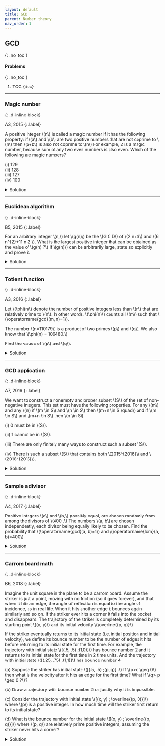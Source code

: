 ```yaml
---
layout: default
title: GCD
parent: Number theory
nav_order: 1
---
```



## GCD
{: .no_toc  }


#### Problems
{: .no_toc  }

1. TOC
{:toc}

---

### Magic number
{: .d-inline-block}

A3, 2015
{: .label}


<p>
A positive integer \(n\) is called a magic number if it has the following property: if \(a\) and \(b\) are two positive numbers that are not coprime to \(n\) then \(a+b\) is also not coprime to \(n\) For example, 2 is a magic number, because sum of any two even numbers is also even. Which of the following are magic numbers?
</p>

<p>
(i) 129<br>
(ii) 128<br>
(iii) 127<br>
(iv) 100<br>

</p>

<details><summary>Solution</summary>

<p>
Only 128 and 127 are magic numbers. See that \(n\) is a magic number if and only if \(n\) is a power of a prime.
</p>

<p>
Otherwise, write \(n=a b\) with \(a, b\) coprime.
</p>

</details>

---



### Euclidean algorithm
{: .d-inline-block}

B5, 2015
{: .label}


<p>For an arbitrary integer \(n,\) let \(g(n)\) be the \(G C D\) of \(2 n+9\) and \(6 n^{2}+11 n-2 \).
What is the largest positive integer that can be obtained as the value of \(g(n) ?\) If \(g(n)\) can be arbitrarily large,
state so explicitly and prove it.
</p>

<details><summary>Solution</summary>

<p>
Long division gives \(6 n^{2}+11 n-2=(2 n+9)(3 n-8)+70 .\) By Euclidean algorithm, \(G C D\left(6 n^{2}+11 n-2,2 n+9\right)=G C D(2 n+9,70) .\) Thus \(g(n)\) divides \(70 .\) But since \(g(n)\) divides \(2 n+9,\) which is odd, \(g(n)\) divides \(35 .\) When \(n=13,2 n+9=35\) and hence \(g(13)=35 .\) Thus the maximum value of \(g(n)\) is \(35 .\)
</p>

</details>

---


### Totient function
{: .d-inline-block}

A3, 2016
{: .label}

<p>
Let \(\phi(n)\) denote the number of positive integers less than \(n\) that are relatively prime to \(n\).
In other words, \(\phi(n)\) counts all \(m\) such that
\(\operatorname{gcd}(m, n)=1\).


</p>


<p>
The number \(n=110179\) is a product of two primes \(p\) and \(q\).
We also know that \(\phi(n) = 109480.\)
</p>

<p>
Find the values of \(p\) and \(q\).
</p>

<details><summary>Solution</summary>

<p>
Given \(n=p q=110179\). The number of integers relatively prime to \(n\) and smaller than \(n\) is \((p-1)(q-1) .\) So we have \(p q-p-q+1=109480 .\) We get \(p+q=700 .\) Now \(p, q\) are solutions to the quadratic \(x^{2}-700 x+110179\).
</p>

<p>
The discriminant of this quadratic is \(\sqrt{490000-440716}=\sqrt{49284}=222\). So we get \(p=\frac{700+222}{2}=461\) and \(q=\frac{700-222}{2}=239\).
</p>

</details>

---


### GCD application
{: .d-inline-block}

A7, 2016
{: .label}


<p>
We want to construct a nonempty and proper subset \(S\) of the set of non-negative integers. This set must have the following properties. For any \(m\) and any \(n\)
if \(m \in S\) and \(n \in S\) then \(m+n \in S \quad\) and if \(m \in S\) and \(m+n \in S\) then \(n \in S\)
</p>

<p>(i) 0 must be in \(S\).</p>
<p>(ii) 1 cannot be in \(S\).</p>
<p>(iii) There are only finitely many ways to construct such a subset \(S\).</p>
<p>(iv) There is such a subset \(S\) that contains both \(2015^{2016}\) and \(2016^{2015}\).</p>


<details><summary>Solution</summary>

<p>TTFF</p>


<p>
Since the set \(S\) is nonempty, there is an element \(m \in S\).
But then \(m=m+0\) and so \(0 \in S\). <br>
1 cannot be in \(S,\) otherwise it will contain all non-negative integers. <br>
</p>


<!-- TODO -->

<p>
By the division algorithm that if \(m, n\) are in \(S\) then so is their GCD. Therefore two coprime numbers cannot be in \(S .\) Otherwise their GCD, which is \(1,\) will be in \(S,\) a contradiction. It follows that such sets \(S\) are precisely those of the form \(n \mathbb{Z} \geq 0,\) the set of all non-negative multiples of a fixed non-negative integer \(n .\) So there are infinitely many such possible sets.
</p>

</details>

---




### Sample a divisor
{: .d-inline-block}

A4, 2017
{: .label}

<p>
Positive integers \(a\) and \(b,\) possibly equal, are chosen randomly from among the divisors of \(400 .\) The numbers \(a, b\) are chosen independently, each divisor being equally likely to be chosen. Find the probability that \(\operatorname{gcd}(a, b)=1\) and \(\operatorname{lcm}(a, b)=400\)
</p>

<details><summary>Solution</summary>

<p>
\(400=5^{2} \times 2^{4}\) has \((2+1) \times(4+1)=15\) factors, so total number of pairs \((a, b)\) is \(225 .\) For \(a, b\) to be coprime, they should have no prime factor in common and then their lcm is just their product, which is required to be \(400 .\) So there are only four allowed pairs:<br>
(1,400),(400,1),(25,16) and (16,25).
</p>

<p>
The probability is \(\frac{4}{225}\).
</p>


</details>



---


### Carrom board math
{: .d-inline-block}

B6, 2018
{: .label}


<p>Imagine the unit square in the plane to be a carrom board. Assume the striker is just a point, moving with no friction (so it goes forever), and that when it hits an edge, the angle of reflection is equal to the angle of incidence, as in real life. When it hits another edge it bounces again similarly and so on. If the striker ever hits a corner it falls into the pocket and disappears. The trajectory of the striker is completely determined by its starting point \((x, y)\) and its initial velocity \(\overline{(p, q)}\)</p>

<p>If the striker eventually returns to its initial state (i.e. initial position and initial velocity), we define its bounce number to be the number of edges it hits before returning to its initial state for the first time. For example, the trajectory with initial state \([(.5, .5) ;(1,0)]\) has bounce number 2 and it returns to its initial state for the first time in 2 time units. And the trajectory with initial state \([(.25, .75) ;(1,1)]\) has bounce number 4</p>


<p>(a) Suppose the striker has initial state \([(.5, .5) ;(p, q)] .\) If \(p>q \geq 0\) then what is the velocity after it hits an edge for the first time? What if \(q> p \geq 0 ?\)?</p>
<p>(b) Draw a trajectory with bounce number 5 or justify why it is impossible.</p>
<p>(c) Consider the trajectory with initial state \([(x, y) ; \overline{(p, 0)}]\) where \(p\) is a positive integer. In how much time will the striker first return to its initial state?</p>
<p>(d) What is the bounce number for the initial state \([(x, y) ; \overline{(p, q)}]\) where \(p, q\) are relatively prime positive integers, assuming the striker never hits a corner?</p>


<details><summary>Solution</summary>

<p>(a) If \(p> q\) then the striker will hit the vertical edge first, and its new velocity will be \((-p, q) .\) If \(p< q\) then the striker will hit the horizont al edge first, and its new velocity will be \(\overline{(p,-q)}\)</p>
<p></p>
<p>(b) No, it is not possible. If the striker has bounce number \(5,\) then it must have an odd number of vert ical edge bounces or horizontal edge bounces. In the former case, when the striker returns to its initial state, the \(x\) -component of its velocity will be wrong, by the formula in part \((a)\). In the latter case the \(y\) component will be wrong.</p>
<p></p>
<p>(c) It will take \(\frac{2}{p}\) time to return to its initial state.</p>
<p></p>
<p>(d) The bounce number is \(2 p+2 q\). At time \(2,\) the striker will have completed \(p\) horizontal round-t rips and \(q\) vert ical round trips, and will have returned to its init ial state. To see this, recall from part (c) that it will take time \(\frac{2}{p}\) for each horizontal round trip and time \(\frac{2}{q}\) for each vertical round trip. since \(p\) and \(q\) are relatively prime, it will only be at time 2 that an int eger number of vertical and horizontal round trips have been completed.</p>

</details>




